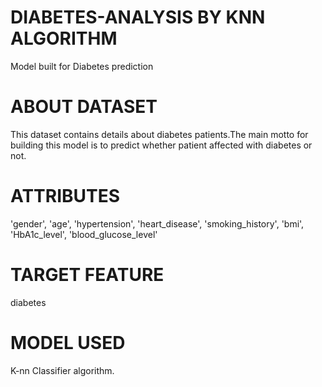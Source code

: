 # DIABETES-ANALYSIS BY KNN ALGORITHM
Model built for Diabetes prediction
# ABOUT DATASET
This dataset contains details about diabetes patients.The main motto for building this model is to predict whether patient affected with diabetes or not.
# ATTRIBUTES
'gender', 'age', 'hypertension', 'heart_disease', 'smoking_history',
       'bmi', 'HbA1c_level', 'blood_glucose_level'
# TARGET FEATURE
diabetes
# MODEL USED
K-nn Classifier algorithm.
